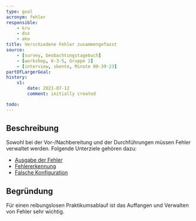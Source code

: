 ```yaml
---
type: goal
acronym: fehler
responsible:
    - kru
    - duz
    - ako
title: Verschiedene Fehler zusammengefasst
source:
    - [survey, beobachtungstagebuch]
    - [workshop, 6-3-5, Gruppe 2]
    - [interview, sbente, Minute 00-39-23]
partOfLargerGoal: 
history:
    v1:
        date: 2021-07-12
        comment: initially created

todo:
---
```


## Beschreibung

Sowohl bei der Vor-/Nachbereitung und der Durchführungen müssen Fehler verwaltet werden. Folgende Unterziele gehören dazu: 

* [Ausgabe der Fehler](./fehlerAusgabe.md)
* [Fehlererkennung](./fehlererkennung.md)
* [Falsche Konfiguration](./falscheKonfig.md)


## Begründung

Für einen reibungslosen Praktikumsablauf ist das Auffangen und Verwalten von Fehler sehr wichtig.

